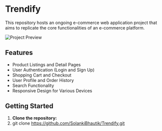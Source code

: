 # Trendify

This repository hosts an ongoing e-commerce web application project that aims to replicate the core functionalities of an e-commerce platform.

![Project Preview](link_to_preview_image.png)

## Features

- Product Listings and Detail Pages
- User Authentication (Login and Sign Up)
- Shopping Cart and Checkout
- User Profile and Order History
- Search Functionality
- Responsive Design for Various Devices

## Getting Started

1. **Clone the repository:**
2. 
   git clone  https://github.com/SolankiBhautik/Trendify.git
